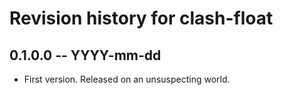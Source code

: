 # Revision history for clash-float

## 0.1.0.0  -- YYYY-mm-dd

* First version. Released on an unsuspecting world.
